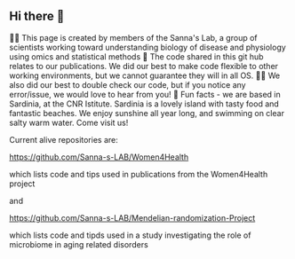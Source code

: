 ## Hi there 👋


🙋‍♀️ This page is created by members of the Sanna's Lab, a group of scientists working toward understanding biology of disease and physiology using omics and statistical methods
🌈 The code shared in this git hub relates to our publications. We did our best to make code flexible to other working environments, but we cannot guarantee they will in all OS.
👩‍💻 We also did our best to double check our code, but if you notice any error/issue, we would love to hear from you!
🍿 Fun facts - we are based in Sardinia, at the CNR Istitute. Sardinia is a lovely island with tasty food and fantastic beaches. We enjoy sunshine all year long, and swimming on clear salty warm water. Come visit us!


Current alive repositories are:

https://github.com/Sanna-s-LAB/Women4Health

which lists code and tips used in publications from the Women4Health project

and

https://github.com/Sanna-s-LAB/Mendelian-randomization-Project

which lists code and tipds used in a study investigating the role of microbiome in aging related disorders
